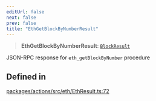 ```yaml
---
editUrl: false
next: false
prev: false
title: "EthGetBlockByNumberResult"
---
```


> **EthGetBlockByNumberResult**: [`BlockResult`](/reference/tevm/actions/type-aliases/blockresult/)

JSON-RPC response for `eth_getBlockByNumber` procedure

## Defined in

[packages/actions/src/eth/EthResult.ts:72](https://github.com/evmts/tevm-monorepo/blob/main/packages/actions/src/eth/EthResult.ts#L72)
